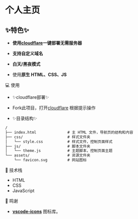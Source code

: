 

#  个人主页

## ✨特色✨

- **使用[cloudflare](https://dash.cloudflare.com)一键部署无需服务器**  

- **支持自定义域名**  

- **白天/黑夜模式**  


- 使用**原生 HTML、CSS、JS**


💻 使用

- ✨cloudflare部署✨

- Fork此项目，打开[cloudflare](https://dash.cloudflare.com)  根据提示操作

- ✨目录结构✨

```markdown
/
├── index.html              # 主 HTML 文件，导航页的结构和内容
├── css/                    # 样式文件夹
│   └── style.css           # 样式文件，控制页面样式
├── js/                     # 脚本文件夹
│   └── theme.js            # 主题脚本，控制页面主题
└── assets/                 # 资源文件夹
    └── favicon.svg         # 网站图标
```

🧠 技术栈

- HTML
- CSS
- JavaScript


🙏 鸣谢
- **[vscode-icons](https://yesicon.app/vscode-icons/)**  图标库。
